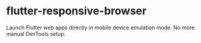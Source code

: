 # flutter-responsive-browser
Launch Flutter web apps directly in mobile device emulation mode. No more manual DevTools setup.
